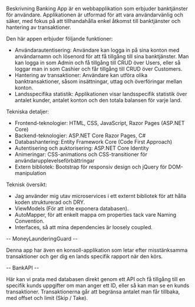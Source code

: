 Beskrivning
Banking App är en webbapplikation som erbjuder banktjänster för användare. Applikationen är utformad för att vara användarvänlig och säker, med fokus på att tillhandahålla enkel åtkomst till banktjänster och hantering av transaktioner.

Den här appen erbjuder följande funktioner:

- Användarautentisering: Användare kan logga in på sina konton med användarnamn och lösenord för att få tillgång till sina banktjänster. Man kan logga in som Admin och få tillgång till CRUD över Users,
  eller så loggar man in som Cashier och får tillgång till CRUD över Customers.
- Hantering av transaktioner: Användare kan utföra olika banktransaktioner, såsom insättningar, uttag och överföringar mellan konton.
- Landsspecifika statistik: Applikationen visar landsspecifik statistik över antalet kunder, antalet konton och den totala balansen för varje land.

Tekniska detaljer:

- Frontend-teknologier: HTML, CSS, JavaScript, Razor Pages (ASP.NET Core)
- Backend-teknologier: ASP.NET Core Razor Pages, C#
- Databashantering: Entity Framework Core (Code First Approach)
- Autentisering och auktorisering: ASP.NET Core Identity
- Animeringar: CSS-animations och CSS-transitioner för användarupplevelseförbättringar
- Extern bibliotek: Bootstrap för responsiv design och jQuery för DOM-manipulation

Teknisk översikt: 

- Jag använder mig utav microservices i ett externt bibliotek för att hålla koden strukturerad och DRY.
- ViewModels (För att inte exponera databasen).
- AutoMapper, för att enkelt mappa om properties tack vare Naming Convention.
- Interfaces, så att mina dependencies är loosely coupled.


-- MoneyLaunderingGuard --

Denna app har även en konsoll-applikation som letar efter misstänksamma transaktioner och ger dig en lands specifik rapport när den körs.

-- BankAPI -- 

Här kan vi prata med databasen direkt genom ett API och få tillgång till en specifik kunds uppgifter om man anger ett ID, eller så kan man se en kunds transaktioner.
Transaktionerna går att begränsa antalet man får tillbaka, med offset och limit (Skip / Take).
